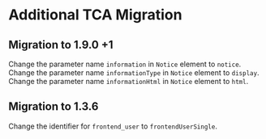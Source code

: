 # Additional TCA Migration

## Migration to 1.9.0 +1

Change the parameter name `information` in `Notice` element to `notice`.
Change the parameter name `informationType` in `Notice` element to `display`.
Change the parameter name `informationHtml` in `Notice` element to `html`.


## Migration to 1.3.6

Change the identifier for `frontend_user` to `frontendUserSingle`.

